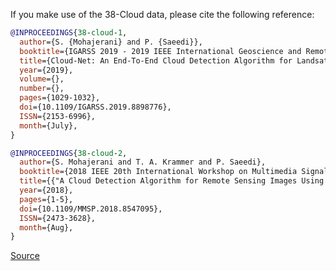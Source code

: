 If you make use of the 38-Cloud data, please cite the following reference:

```bibtex
@INPROCEEDINGS{38-cloud-1,
  author={S. {Mohajerani} and P. {Saeedi}},
  booktitle={IGARSS 2019 - 2019 IEEE International Geoscience and Remote Sensing Symposium},
  title={Cloud-Net: An End-To-End Cloud Detection Algorithm for Landsat 8 Imagery},
  year={2019},
  volume={},
  number={},
  pages={1029-1032},
  doi={10.1109/IGARSS.2019.8898776},
  ISSN={2153-6996},
  month={July},
}

@INPROCEEDINGS{38-cloud-2,
  author={S. Mohajerani and T. A. Krammer and P. Saeedi},
  booktitle={2018 IEEE 20th International Workshop on Multimedia Signal Processing (MMSP)},
  title={{"A Cloud Detection Algorithm for Remote Sensing Images Using Fully Convolutional Neural Networks"}},
  year={2018},
  pages={1-5},
  doi={10.1109/MMSP.2018.8547095},
  ISSN={2473-3628},
  month={Aug},
}
```

[Source](https://github.com/SorourMo/38-Cloud-A-Cloud-Segmentation-Dataset#evaluation-over-38-cloud-dataset)
